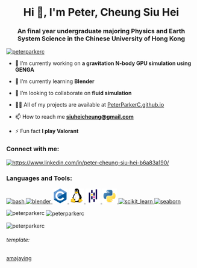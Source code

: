 <h1 align="center">Hi 👋, I'm Peter, Cheung Siu Hei</h1>
<h3 align="center">An final year undergraduate majoring Physics and Earth System Science in the Chinese University of Hong Kong</h3>

<p align="left"> <a href="https://github.com/ryo-ma/github-profile-trophy"><img src="https://github-profile-trophy.vercel.app/?username=peterparkerc" alt="peterparkerc" /></a> </p>

- 🔭 I’m currently working on **a gravitation N-body GPU simulation using GENGA**

- 🌱 I’m currently learning **Blender**

- 👯 I’m looking to collaborate on **fluid simulation**

- 👨‍💻 All of my projects are available at [PeterParkerC.github.io](https://PeterParkerC.github.io)

- 📫 How to reach me **siuheicheung@gmail.com**

- ⚡ Fun fact **I play Valorant**

<h3 align="left">Connect with me:</h3>
<p align="left">
<a href="https://www.linkedin.com/in/peter-cheung-siu-hei-b6a83a190/" target="blank"><img align="center" src="https://raw.githubusercontent.com/rahuldkjain/github-profile-readme-generator/master/src/images/icons/Social/linked-in-alt.svg" alt="https://www.linkedin.com/in/peter-cheung-siu-hei-b6a83a190/" height="30" width="40" /></a>
</p>

<h3 align="left">Languages and Tools:</h3>
<p align="left"> <a href="https://www.gnu.org/software/bash/" target="_blank" rel="noreferrer"> <img src="https://www.vectorlogo.zone/logos/gnu_bash/gnu_bash-icon.svg" alt="bash" width="40" height="40"/> </a> <a href="https://www.blender.org/" target="_blank" rel="noreferrer"> <img src="https://download.blender.org/branding/community/blender_community_badge_white.svg" alt="blender" width="40" height="40"/> </a> <a href="https://www.cprogramming.com/" target="_blank" rel="noreferrer"> <img src="https://raw.githubusercontent.com/devicons/devicon/master/icons/c/c-original.svg" alt="c" width="40" height="40"/> </a> <a href="https://www.linux.org/" target="_blank" rel="noreferrer"> <img src="https://raw.githubusercontent.com/devicons/devicon/master/icons/linux/linux-original.svg" alt="linux" width="40" height="40"/> </a> <a href="https://pandas.pydata.org/" target="_blank" rel="noreferrer"> <img src="https://raw.githubusercontent.com/devicons/devicon/2ae2a900d2f041da66e950e4d48052658d850630/icons/pandas/pandas-original.svg" alt="pandas" width="40" height="40"/> </a> <a href="https://www.python.org" target="_blank" rel="noreferrer"> <img src="https://raw.githubusercontent.com/devicons/devicon/master/icons/python/python-original.svg" alt="python" width="40" height="40"/> </a> <a href="https://scikit-learn.org/" target="_blank" rel="noreferrer"> <img src="https://upload.wikimedia.org/wikipedia/commons/0/05/Scikit_learn_logo_small.svg" alt="scikit_learn" width="40" height="40"/> </a> <a href="https://seaborn.pydata.org/" target="_blank" rel="noreferrer"> <img src="https://seaborn.pydata.org/_images/logo-mark-lightbg.svg" alt="seaborn" width="40" height="40"/> </a> </p>

<p><img align="left" src="https://github-readme-stats.vercel.app/api/top-langs?username=peterparkerc&show_icons=true&locale=en&layout=compact" alt="peterparkerc" /></p>

<p>&nbsp;<img align="center" src="https://github-readme-stats.vercel.app/api?username=peterparkerc&show_icons=true&locale=en" alt="peterparkerc" /></p>

<p><img align="center" src="https://github-readme-streak-stats.herokuapp.com/?user=peterparkerc&" alt="peterparkerc" /></p>

<h6 align="left"> template: </h6>
<a href="https://github.com/rahuldkjain/github-profile-readme-generator" target="_blank">amajaying</a>

